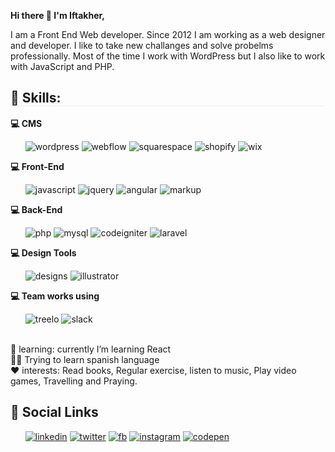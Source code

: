 <b>Hi there 👋 I'm Iftakher,</b>

I am a Front End Web developer. Since 2012 I am working as a web designer and developer. I like to take new challanges and solve probelms professionally. Most of the time I work with WordPress but I also like to work with JavaScript and PHP.

<h2 style="border-bottom:1px solid #ededed;width:100%;">🔭 Skills: </h2>

<b>💻 CMS</b>
<ul>
    <span><img src="https://i.ibb.co/cTb1CDr/wordpress.png" alt="wordpress"></span>
    <span><img src="https://i.ibb.co/cbCXRMc/webflow.png" alt="webflow"></span>
    <span><img src="https://i.ibb.co/SXX786Y/squarespace.png" alt="squarespace"></span>
    <span><img src="https://i.ibb.co/64f9sTk/shopify.png" alt="shopify"></span>
    <span><img src="https://i.ibb.co/DVb9MZg/wix.png" alt="wix"></span>
</ul>


<b>💻 Front-End</b>
<ul>
    <span><img src="https://i.ibb.co/Lv4DJ8S/javascript.png" alt="javascript"></span>
    <span><img src="https://i.ibb.co/FsnqMqc/jquery.png" alt="jquery"></span> 
    <span><img src="https://i.ibb.co/9vrWCpG/angular.png" alt="angular"></span> 
    <span><img src="https://i.ibb.co/1QhQyBt/markup.png" alt="markup"></span>
</ul>


<b>💻 Back-End</b>
<ul>
    <span><img src="https://i.ibb.co/N99vTsd/php.png" alt="php"></span>
    <span><img src="https://i.ibb.co/51gTQ7y/mysql.png" alt="mysql"></span>
    <span><img src="https://i.ibb.co/ZNzqNnd/codeigniter.png" alt="codeigniter"></span>
    <span><img src="https://i.ibb.co/PQrxDCN/laravel.png" alt="laravel"></span>
</ul>

<b>💻 Design Tools</b>
<ul>
    <img src="https://i.ibb.co/7p3XmDG/designs.png" alt="designs">
    <img src="https://i.ibb.co/mq4jZRX/illustrator.png" alt="illustrator">
</ul>

<b>💻 Team works using</b>
<ul>
    <img src="https://i.ibb.co/1vthKQJ/treelo.png" alt="treelo">
    <img src="https://i.ibb.co/VMv0CsF/slack.png" alt="slack">
</ul>

<br>

<div>
    🌱 learning: currently I’m learning React <br>
    👨‍🎓 Trying to learn spanish language <br>
    ❤️ interests: Read books, Regular exercise, listen to music, Play video games, Travelling and Praying.
</div>  


<h2>📱  Social Links</h2>
<ul>    
  <span><a target="_blank" href="https://www.linkedin.com/in/iftakhermasum303/"><img src="https://i.ibb.co/PhTzXFQ/linkedin.png" alt="linkedin"></a></span>    
  <span><a target="_blank" href="https://twitter.com/iftakher303"><img src="https://i.ibb.co/Sdmp26V/twitter.png" alt="twitter"></a></span>
  <span><a target="_blank" href="https://www.facebook.com/iftakher.masum.1/"><img src="https://i.ibb.co/Fhr0mvn/fb.png" alt="fb"></a></span>
  <span><a href="#"><img src="https://i.ibb.co/Vggxz3j/instagram.png" alt="instagram"></a></span>  
  <span><a target="_blank" href="https://codepen.io/mdiftakher"><img src="https://i.ibb.co/XVcWXsj/codepen.png" alt="codepen"></a></span> 
</ul>  

<!--
**iftakhermasum/iftakhermasum** is a ✨ _special_ ✨ repository because its `README.md` (this file) appears on your GitHub profile.

Here are some ideas to get you started:

- 🔭 I’m currently working on 
- 👯 I’m looking to collaborate on ...
- 🤔 I’m looking for help with ...
- 💬 Ask me about ...
- 📫 How to reach me: ...
- 😄 Pronouns: ...
- ⚡ Fun fact: ...
- 💬 Ask me about ---
-->
